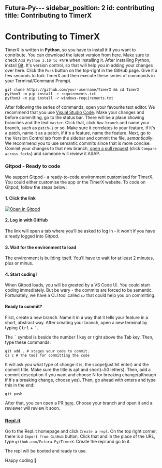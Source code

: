Futura-Py---
sidebar_position: 2
id: contributing
title: Contributing to TimerX
---

# Contributing to TimerX

TimerX is written in **Python**, so you have to install it if you want to contribute.
You can download the latest version from [here](https://www.python.org/downloads/).
Make sure to check `Add Python 3.10 to PATH` when installing it.
After installing Python, install [Git](https://git-scm.org). It's version control, so that will help you in adding your changes over here.
Click the `Fork` button on the top-right in the GitHub page. Give it a few seconds to fork TimerX and then execute these series of commands in your Terminal/Command Prompt.

```shell
git clone https://github.com/your-username/TimerX && cd TimerX
python3 -m pip install -r requirements.txt
python3 -m pip install -r windows-requirements.txt
```

After following the series of commands, open your favourite text editor. We recommend that you use [Visual Studio Code](https://code.visualstudio.com). Make your changes and before committing, go to the status bar. There will be a place showing branches and the text `master`. Click that, click `New branch` and name your branch, such as `patch-1` or so. Make sure it correlates to your feature, if it's a patch, name it as a patch, if it's a feature, name the feature. Next, go to the Version Control tab from the sidebar and commit the file, _semantically_. We recommend you to use semantic commits since that is more concise.
Commit your changes to that new branch, [open a pull request](https://github.com/Futura-Py/TimerX/compare) (click `Compare across forks`) and someone will review it ASAP.

### Gitpod - Ready to code

We support Gitpod - a ready-to-code environment customised for TimerX. You could either customise the app or the TimerX website. To code on Gitpod, follow the steps below:

#### 1. Click the link

[![Open in Gitpod](https://gitpod.io/button/open-in-gitpod.svg)](https://gitpod.io/#/https://github.com/Futura-Py/TimerX)

#### 2. Log in with GitHub

The link will open a tab where you'll be asked to log in - it won't if you have already logged into Gitpod.

#### 3. Wait for the environment to load

The environment is building itself. You'll have to wait for at least 2 minutes, plus or minus.

#### 4. Start coding!

When Gitpod loads, you will be greeted by a VS Code UI. You could start coding immediately. But be wary - the commits are forced to be semantic. Fortunately, we have a CLI tool called `cz` that could help you on committing.

#### Ready to commit?

First, create a new branch. Name it in a way that it tells your feature in a short, abstract way. After creating your branch, open a new terminal by typing <kbd>Ctrl</kbd> + <kbd>`</kbd>.

The <kbd>`</kbd> symbol is beside the number 1 key or right above the Tab key. Then, type these commands:

```shell
git add . # stages your code to commit.
cz c # The tool for committing the code
```

It will ask you what type of change it is, the scope(just hit enter) and the commit title. Make sure the title is apt and short(~50 letters). Then, add a commit description if you want and choose N for breaking change(although if it's a breaking change, choose yes). Then, go ahead with enters and type this in the end:

```shell
git push
```

After that, you can open a PR [here](https://github.com/Futura-Py/TimerX/pulls/new). Choose your branch and open it and a reviewer will review it soon.

### [Repl.it](https://repl.it)

Go to the Repl.it homepage and click `Create a repl`. On the top right corner, there is a `Import from GitHub` button. Click that and in the place of the URL, type `github.com/Futura-Py/TimerX`. Create the repl and go to it.

The repl will be booted and ready to use.

Happy coding 🚀
